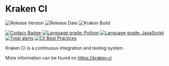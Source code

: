 # Kraken CI

![Release Version](https://img.shields.io/github/v/release/Kraken-CI/kraken)
![Release Date](https://img.shields.io/github/release-date/Kraken-CI/kraken)
![Kraken Build](https://lab.kraken.ci/branch-badge/2)

[![Codacy Badge](https://app.codacy.com/project/badge/Grade/be770bd29e374ece9e6f2782a1de99fc)](https://www.codacy.com/gh/Kraken-CI/kraken/dashboard?utm_source=github.com&amp;utm_medium=referral&amp;utm_content=Kraken-CI/kraken&amp;utm_campaign=Badge_Grade)
[![Language grade: Python](https://img.shields.io/lgtm/grade/python/g/Kraken-CI/kraken.svg?logo=lgtm&logoWidth=18)](https://lgtm.com/projects/g/Kraken-CI/kraken/context:python)
[![Language grade: JavaScript](https://img.shields.io/lgtm/grade/javascript/g/Kraken-CI/kraken.svg?logo=lgtm&logoWidth=18)](https://lgtm.com/projects/g/Kraken-CI/kraken/context:javascript)
[![Total alerts](https://img.shields.io/lgtm/alerts/g/Kraken-CI/kraken.svg?logo=lgtm&logoWidth=18)](https://lgtm.com/projects/g/Kraken-CI/kraken/alerts/)
[![CII Best Practices](https://bestpractices.coreinfrastructure.org/projects/4758/badge)](https://bestpractices.coreinfrastructure.org/projects/4758)

Kraken CI is a continuous integration and testing system.

More information can be found on https://kraken.ci
